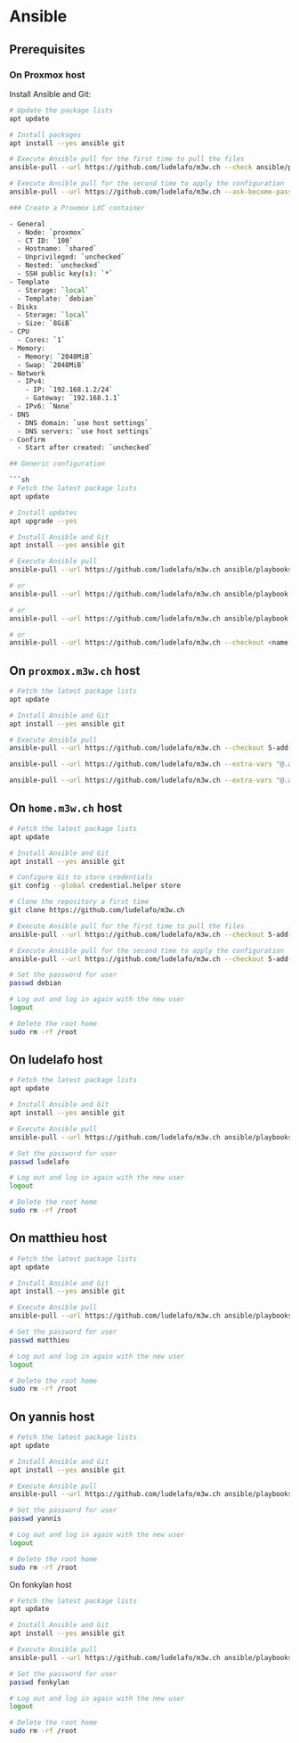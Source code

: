 # Ansible

## Prerequisites

### On Proxmox host

Install Ansible and Git:

````sh
# Update the package lists
apt update

# Install packages
apt install --yes ansible git

# Execute Ansible pull for the first time to pull the files
ansible-pull --url https://github.com/ludelafo/m3w.ch --check ansible/playbooks/proxmox/playbook.yaml --checkout 15-update-ansible-configuration

# Execute Ansible pull for the second time to apply the configuration
ansible-pull --url https://github.com/ludelafo/m3w.ch --ask-become-pass ansible/proxmox/playbook.yaml --extra-vars "@.ansible/pull/proxmox.m3w.ch/ansible/variables/proxmox-host.yaml" --checkout 15-update-ansible-configuration

### Create a Proxmox LXC container

- General
  - Node: `proxmox`
  - CT ID: `100`
  - Hostname: `shared`
  - Unprivileged: `unchecked`
  - Nested: `unchecked`
  - SSH public key(s): `*`
- Template
  - Storage: `local`
  - Template: `debian`
- Disks
  - Storage: `local`
  - Size: `8GiB`
- CPU
  - Cores: `1`
- Memory:
  - Memory: `2048MiB`
  - Swap: `2048MiB`
- Network
  - IPv4:
    - IP: `192.168.1.2/24`
    - Gateway: `192.168.1.1`
  - IPv6: `None`
- DNS
  - DNS domain: `use host settings`
  - DNS servers: `use host settings`
- Confirm
  - Start after created: `unchecked`

## Generic configuration

```sh
# Fetch the latest package lists
apt update

# Install updates
apt upgrade --yes

# Install Ansible and Git
apt install --yes ansible git

# Execute Ansible pull
ansible-pull --url https://github.com/ludelafo/m3w.ch ansible/playbooks/playbook.yaml --extra-vars "@.ansible/pull/<hostname>/ansible/variables/variables.yaml"

# or
ansible-pull --url https://github.com/ludelafo/m3w.ch ansible/playbook.yaml --extra-vars "user=user user_id=user_id group=group group_id=group_id"

# or
ansible-pull --url https://github.com/ludelafo/m3w.ch ansible/playbook.yaml --extra-vars "{\"user\": \"user\", \"user_id\": user_id, \"group\": \"group\", \"group_id\": group_id}"

# or
ansible-pull --url https://github.com/ludelafo/m3w.ch --checkout <name of the branch> ansible/playbooks/playbook.yaml --extra-vars "@.ansible/pull/<hostname>/ansible/variables/variables.yaml"
````

## On `proxmox.m3w.ch` host

```sh
# Fetch the latest package lists
apt update

# Install Ansible and Git
apt install --yes ansible git

# Execute Ansible pull
ansible-pull --url https://github.com/ludelafo/m3w.ch --checkout 5-add-ansible ansible/playbooks/proxmox/playbook.yaml --extra-vars "@.ansible/pull/proxmox.m3w.ch/ansible/variables/home-lxc.yaml"

ansible-pull --url https://github.com/ludelafo/m3w.ch --extra-vars "@.ansible/pull/proxmox.m3w.ch/ansible/variables/ludelafo-lxc.yaml"

ansible-pull --url https://github.com/ludelafo/m3w.ch --extra-vars "@.ansible/pull/proxmox.m3w.ch/ansible/variables/mathilde-lxc.yaml"
```

## On `home.m3w.ch` host

```sh
# Fetch the latest package lists
apt update

# Install Ansible and Git
apt install --yes ansible git

# Configure Git to store credentials
git config --global credential.helper store

# Clone the repository a first time
git clone https://github.com/ludelafo/m3w.ch

# Execute Ansible pull for the first time to pull the files
ansible-pull --url https://github.com/ludelafo/m3w.ch --checkout 5-add-ansible ansible/playbooks/container/playbook.yaml

# Execute Ansible pull for the second time to apply the configuration
ansible-pull --url https://github.com/ludelafo/m3w.ch --checkout 5-add-ansible ansible/playbooks/container/playbook.yaml --extra-vars "@.ansible/pull/home.m3w.ch/ansible/variables/home-lxc.yaml"

# Set the password for user
passwd debian

# Log out and log in again with the new user
logout

# Delete the root home
sudo rm -rf /root
```

## On ludelafo host

```sh
# Fetch the latest package lists
apt update

# Install Ansible and Git
apt install --yes ansible git

# Execute Ansible pull
ansible-pull --url https://github.com/ludelafo/m3w.ch ansible/playbooks/container.yaml --extra-vars "@.ansible/pull/ludelafo.local/ansible/variables/ludelafo.yaml"

# Set the password for user
passwd ludelafo

# Log out and log in again with the new user
logout

# Delete the root home
sudo rm -rf /root
```

## On matthieu host

```sh
# Fetch the latest package lists
apt update

# Install Ansible and Git
apt install --yes ansible git

# Execute Ansible pull
ansible-pull --url https://github.com/ludelafo/m3w.ch ansible/playbooks/container.yaml --extra-vars "@.ansible/pull/matthieu.local/ansible/variables/matthieu.yaml"

# Set the password for user
passwd matthieu

# Log out and log in again with the new user
logout

# Delete the root home
sudo rm -rf /root
```

## On yannis host

```sh
# Fetch the latest package lists
apt update

# Install Ansible and Git
apt install --yes ansible git

# Execute Ansible pull
ansible-pull --url https://github.com/ludelafo/m3w.ch ansible/playbooks/container.yaml --extra-vars "@.ansible/pull/yannis.local/ansible/variables/yannis.yaml"

# Set the password for user
passwd yannis

# Log out and log in again with the new user
logout

# Delete the root home
sudo rm -rf /root
```

On fonkylan host

```sh
# Fetch the latest package lists
apt update

# Install Ansible and Git
apt install --yes ansible git

# Execute Ansible pull
ansible-pull --url https://github.com/ludelafo/m3w.ch ansible/playbooks/container.yaml --extra-vars "@.ansible/pull/fonkylan.local/ansible/variables/fonkylan.yaml"

# Set the password for user
passwd fonkylan

# Log out and log in again with the new user
logout

# Delete the root home
sudo rm -rf /root
```
